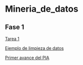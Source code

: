 # Mineria_de_datos

## Fase 1

[Tarea 1 ](https://github.com/OviedoMarco/Mineria_de_datos/blob/main/Equipo_9-Ejercicio%20base%20de%20datos.pptx.pdf)

[Ejemplo de limpieza de datos](https://github.com/OviedoMarco/Mineria_de_datos/blob/Proyectos/Ej_Limpieza_Equipo09%20.ipynb)

[Primer avance del PIA](https://github.com/OviedoMarco/Mineria_de_datos/blob/Proyectos/Avance1_PIA_Equipo09.ipynb)
